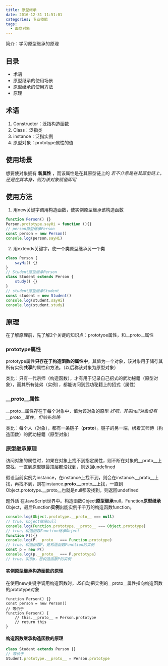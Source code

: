 ```yaml
---
title: 原型继承
date: 2016-12-31 11:51:01
categories: 专业技能
tags:
  - 面向对象
---
```


简介：学习原型继承的原理
<!-- more -->
## 目录
* 术语
* 原型继承的使用场景
* 原型继承的使用方法
* 原理

## 术语
1. Constructor：泛指构造函数
2. Class：泛指类
3. instance：泛指实例
4. 原型对象：prototype属性的值

## 使用场景
想要使对象拥有 **新属性** ，而该属性是在其原型链上的
_若不介意是在其原型链上，还是在其本身，则为该对象赋值即可_

## 使用方法
1. 用new关键字调用构造函数，使实例原型继承该构造函数
```javascript
function Person() {}
Person.prototype.sayHi = function (){}
// person原型继承Person
const person = new Person()
console.log(person.sayHi)
```

2. 用extends关键字，使一个类原型继承另一个类
```javascript
class Person {
    sayHi() {}
}
// Student原型继承Person
class Student extends Person {
    study() {}
}
// student原型继承Student
const student = new Student()
console.log(student.sayHi)
console.log(student.study)
```

## 原理
在了解原理前，先了解2个关键的知识点：prototyoe属性，和__proto__属性

### prototype属性
prototype属性**只存在于构造函数的属性中**，其值为一个对象，该对象用于储存其所有实例**共享**的属性和方法。（以后称该对象为原型对象）

类比：只有一代宗师（构造函数），才有用于记录自己招式的武功秘籍（原型对象），而其所有徒弟（实例），都能访问到武功秘籍上的招式（属性）

### __proto__属性
__proto__属性存在于每个对象中，值为该对象的原型
_好吧，其实null对象没有__proto__属性，但咱先忽略_

类比：每个人（对象），都有一条链子（__proto__）。链子的另一端，绑着其师傅（构造函数）的武功秘籍（原型对象）

### 原型继承原理
访问对象的属性时，如果在对象上找不到指定属性，则不断在对象的__proto__上查找，一直到原型链最顶层都没找到，则返回undefined

假设当前实例为instance，在instance上找不到，则会在instance.__proto__上找，再找不到，则在instance.__proto__.__proto__上找，一直到Object.prototype.__proto__也就是null都没找到，则返回undefined

题外话
在JavaScript世界中。构造函数Object**原型继承**null，Function**原型继承**Object，最后Function**实例**出能实例千千万的构造函数function。
```javascript
console.log(Object.prototype.__proto__ === null)
// true, Object继承null
console.log(Function.prototype.__proto__ === Object.prototype)
// true，构造函数Function继承Object
function P(){}
console.log(P.__proto__ === Function.prototype)
// true，构造函数P，是构造函数Function的实例
const p = new P()
console.log(p.__proto__ === P.prototype)
// true，实例p，是构造函数P的实例
```

#### 实例原型继承构造函数的原理
在使用new关键字调用构造函数时，JS自动把实例的__proto__属性指向构造函数的prototype对象
```javasript
function Person() {}
const person = new Person()
// 等价于
function Person() {
    // this.__proto__ = Person.prototype
    // return this
}
```

#### 构造函数继承构造函数的原理
```javascript
class Student extends Person {}
// 等价于
Student.prototype.__proto__ = Person.prototype
```
